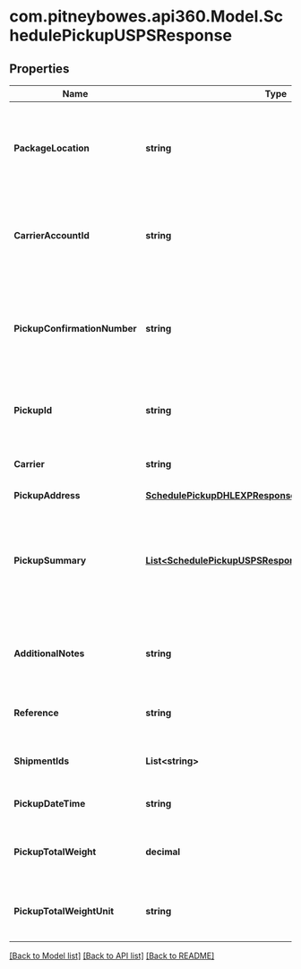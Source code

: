 # com.pitneybowes.api360.Model.SchedulePickupUSPSResponse

## Properties

Name | Type | Description | Notes
------------ | ------------- | ------------- | -------------
**PackageLocation** | **string** | The location where the parcel will be available for pickup at the specified pickup address. | [optional] 
**CarrierAccountId** | **string** | The unique identifier of the carrier account being used to process the pickup. | [optional] 
**PickupConfirmationNumber** | **string** | The confirmation number generated when the pickup request is successfully processed. | [optional] 
**PickupId** | **string** | A unique identifier for the scheduled pickup. | [optional] 
**Carrier** | **string** | The carrier being used for the pickup. | [optional] 
**PickupAddress** | [**SchedulePickupDHLEXPResponsePickupAddress**](SchedulePickupDHLEXPResponsePickupAddress.md) |  | [optional] 
**PickupSummary** | [**List&lt;SchedulePickupUSPSResponsePickupSummaryInner&gt;**](SchedulePickupUSPSResponsePickupSummaryInner.md) | An array of the pickup details, including the number of packages, total weight, and carrier service information. | [optional] 
**AdditionalNotes** | **string** | Additional instructions or notes for the carrier regarding the pickup. | [optional] 
**Reference** | **string** | An optional Reference related to the pickup. | [optional] 
**ShipmentIds** | **List&lt;string&gt;** | A comma-separated list of shipment IDs. | [optional] 
**PickupDateTime** | **string** | The date and time of the pickup. | [optional] 
**PickupTotalWeight** | **decimal** | The total weight of all packages being picked up. | [optional] 
**PickupTotalWeightUnit** | **string** | The unit of measurement for the total package weight. | [optional] 

[[Back to Model list]](../../README.md#documentation-for-models) [[Back to API list]](../../README.md#documentation-for-api-endpoints) [[Back to README]](../../README.md)


